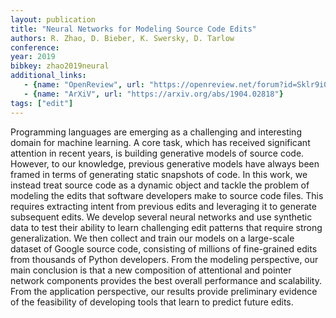```yaml
---
layout: publication
title: "Neural Networks for Modeling Source Code Edits"
authors: R. Zhao, D. Bieber, K. Swersky, D. Tarlow
conference: 
year: 2019
bibkey: zhao2019neural
additional_links:
   - {name: "OpenReview", url: "https://openreview.net/forum?id=Sklr9i09KQ"}
   - {name: "ArXiV", url: "https://arxiv.org/abs/1904.02818"}
tags: ["edit"]
---
```

Programming languages are emerging as a challenging and interesting domain for machine learning. A core task, which has received significant attention in recent years, is building generative models of source code. However, to our knowledge, previous generative models have always been framed in terms of generating static snapshots of code. In this work, we instead treat source code as a dynamic object and tackle the problem of modeling the edits that software developers make to source code files. This requires extracting intent from previous edits and leveraging it to generate subsequent edits. We develop several neural networks and use synthetic data to test their ability to learn challenging edit patterns that require strong generalization. We then collect and train our models on a large-scale dataset of Google source code, consisting of millions of fine-grained edits from thousands of Python developers. From the modeling perspective, our main conclusion is that a new composition of attentional and pointer network components provides the best overall performance and scalability. From the application perspective, our results provide preliminary evidence of the feasibility of developing tools that learn to predict future edits. 

